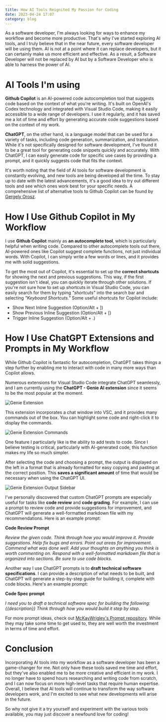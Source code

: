 ```yaml
---
title: How AI Tools Reignited My Passion for Coding
date: 2023-04-24 17:07
category: blog
---
```


As a software developer, I'm always looking for ways to enhance my workflow and become more productive. That's why I've started exploring AI tools, and I truly believe that in the near future, every software developer will be using them. AI is not at a point where it can replace developers, but it can certainly make us more efficient and effective. As a result, a Software Developer will not be replaced by AI but by a Software Developer who is able to harness the power of AI.

# AI Tools I'm using

**Github Copilot** is an AI-powered code autocompletion tool that suggests code based on the context of what you're writing. It's built on OpenAI's Codex technology and integrated with Visual Studio Code, making it easily accessible to a wide range of developers. I use it regularly, and it has saved me a lot of time and effort by generating accurate code suggestions based on the context of my work.

**ChatGPT**, on the other hand, is a language model that can be used for a variety of tasks, including code generation, summarization, and translation. While it's not specifically designed for software development, I've found it to be a great tool for generating code snippets quickly and accurately. With ChatGPT, I can easily generate code for specific use cases by providing a prompt, and it quickly suggests code that fits the context.

It's worth noting that the field of AI tools for software development is constantly evolving, and new tools are being developed all the time. To stay up to date with the latest advancements, it's a good idea to try out different tools and see which ones work best for your specific needs. A comprehensive list of alternative tools to Github Copilot can be found by [Gergely Orosz](https://twitter.com/GergelyOrosz/status/1649387062485721089/photo/1).

# How I Use Github Copilot in My Workflow

I use **Github Copilot** mainly as **an autocomplete tool**, which is particularly helpful when writing code. Compared to other autocomplete tools out there, AI-powered ones like Copilot suggest complete functions, not just individual words. With Copilot, I can simply write a few words or lines, and it provides me with solid suggestions.

To get the most out of Copilot, it's essential to set up the **correct shortcuts** for showing the next and previous suggestions. This way, if the first suggestion isn't ideal, you can quickly iterate through other solutions. If you're not sure how to set up shortcuts in Visual Studio Code, you can easily search for them by typing *"shortcuts"* into the search bar and selecting *"Keyboard Shortcuts."* Some useful shortcuts for Copilot include:

- Show Next Inline Suggestion (Option/Alt + ])
- Show Previous Inline Suggestion (Option/Alt + [)
- Trigger Inline Suggestion (Option/Alt + .)

# How I Use ChatGPT Extensions and Prompts in My Workflow

While Github Copilot is fantastic for autocompletion, ChatGPT takes things a step further by enabling me to interact with code in many more ways than Copilot allows.

Numerous extensions for Visual Studio Code integrate ChatGPT seamlessly, and I am currently using the **ChatGPT - Genie AI extension** since it seems to be the most popular at the moment.

<img src="{static}/images/AiTools/genie.png" alt="Genie Extension" style="max-width:100%;">

This extension incorporates a chat window into VSC, and it provides many commands out of the box. You can highlight some code and right-click it to display the commands.

<img src="{static}/images/AiTools/genie_options.png" alt="Genie Extension Commands" style="max-width:100%;">

One feature I particularly like is the ability to add tests to code. Since I believe testing is critical, particularly with AI-generated code, this function makes my life so much simpler.

After selecting the code and choosing a prompt, the output is displayed on the left in a format that is already formatted for easy copying and pasting at the correct position. This **saves a significant amount** of time that would be necessary when using the ChatGPT UI.

<img src="{static}/images/AiTools/genie_output.png" alt="Genie Extension Output Sidebar" style="max-width:100%;">

I've personally discovered that custom ChatGPT prompts are especially useful for tasks like **code review** and **code grading**. For example, I can use a prompt to review code and provide suggestions for improvement, and ChatGPT will generate a well-formatted markdown file with my recommendations. Here is an example prompt:

**Code Review Prompt**

*Review the given code. Think through how you would improve it. Provide suggestions. Help fix bugs and errors. Point out areas for improvement. Commend what was done well. Add your thoughts on anything you think is worth commenting on. Respond with a well-formatted markdown file that is organized into sections. Be sure to use code blocks.*

Another way I use ChatGPT prompts is to **draft technical software specifications**. I can provide a description of what needs to be built, and ChatGPT will generate a step-by-step guide for building it, complete with code blocks. Here's an example prompt:

**Code Spec prompt**

*I need you to draft a technical software spec for building the following: {{description}} Think through how you would build it step by step.*

For more prompt ideas, check out [McKayWrigley's Prompt repository](https://github.com/mckaywrigley/prompts). While they may take some time to get used to, they are well worth the investment in terms of time and effort.

# Conclusion

Incorporating AI tools into my workflow as a software developer has been a game-changer for me. Not only have these tools saved me time and effort, but they've also enabled me to be more creative and efficient in my work. I no longer have to spend hours researching and writing code from scratch, and I can now focus on more high-level tasks that require human expertise. Overall, I believe that AI tools will continue to transform the way software developers work, and I'm excited to see what new developments will arise in the future.

So why not give it a try yourself and experiment with the various tools available, you may just discover a newfound love for coding!
